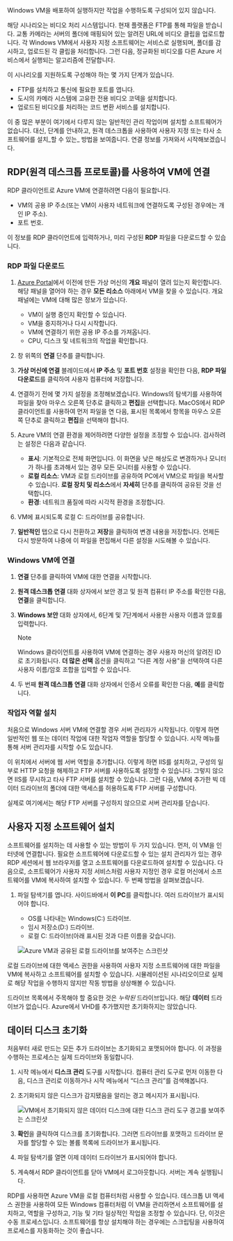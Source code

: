 Windows VM을 배포하여 실행하지만 작업을 수행하도록 구성되어 있지 않습니다.

해당 시나리오는 비디오 처리 시스템입니다. 현재 플랫폼은 FTP를 통해 파일을 받습니다. 교통 카메라는 서버의 폴더에 매핑되어 있는 알려진 URL에 비디오 클립을 업로드합니다. 각 Windows VM에서 사용자 지정 소프트웨어는 서비스로 실행되며, 폴더를 감시하고, 업로드된 각 클립을 처리합니다. 그런 다음, 정규화된 비디오를 다른 Azure 서비스에서 실행되는 알고리즘에 전달합니다.

이 시나리오를 지원하도록 구성해야 하는 몇 가지 단계가 있습니다.

- FTP를 설치하고 통신에 필요한 포트를 엽니다.
- 도시의 카메라 시스템에 고유한 전용 비디오 코덱을 설치합니다.
- 업로드된 비디오를 처리하는 코드 변환 서비스를 설치합니다.

이 중 많은 부분이 여기에서 다루지 않는 일반적인 관리 작업이며 설치할 소프트웨어가 없습니다. 대신, 단계를 안내하고, 원격 데스크톱을 사용하여 사용자 지정 또는 타사 소프트웨어를 설치_할 수 있는_ 방법을 보여줍니다. 연결 정보를 가져와서 시작해보겠습니다.

## <a name="connect-to-the-vm-with-remote-desktop-protocol"></a>RDP(원격 데스크톱 프로토콜)를 사용하여 VM에 연결

RDP 클라이언트로 Azure VM에 연결하려면 다음이 필요합니다.

- VM의 공용 IP 주소(또는 VM이 사용자 네트워크에 연결하도록 구성된 경우에는 개인 IP 주소).
- 포트 번호.

이 정보를 RDP 클라이언트에 입력하거나, 미리 구성된 **RDP** 파일을 다운로드할 수 있습니다.

### <a name="download-the-rdp-file"></a>RDP 파일 다운로드

1. [Azure Portal](https://portal.azure.com/learn.docs.microsoft.com?azure-portal=true)에서 이전에 만든 가상 머신의 **개요** 패널이 열려 있는지 확인합니다. 해당 패널을 열어야 하는 경우 **모든 리소스** 아래에서 VM을 찾을 수 있습니다. 개요 패널에는 VM에 대해 많은 정보가 있습니다.

    - VM이 실행 중인지 확인할 수 있습니다.
    - VM을 중지하거나 다시 시작합니다.
    - VM에 연결하기 위한 공용 IP 주소를 가져옵니다.
    - CPU, 디스크 및 네트워크의 작업을 확인합니다.

1. 창 위쪽의 **연결** 단추를 클릭합니다.

1. **가상 머신에 연결** 블레이드에서 **IP 주소** 및 **포트 번호** 설정을 확인한 다음, **RDP 파일 다운로드**를 클릭하여 사용자 컴퓨터에 저장합니다.

1. 연결하기 전에 몇 가지 설정을 조정해보겠습니다. Windows의 탐색기를 사용하여 파일을 찾아 마우스 오른쪽 단추로 클릭하고 **편집**을 선택합니다. MacOS에서 RDP 클라이언트를 사용하여 먼저 파일을 연 다음, 표시된 목록에서 항목을 마우스 오른쪽 단추로 클릭하고 **편집**을 선택해야 합니다.

1. Azure VM의 연결 환경을 제어하려면 다양한 설정을 조정할 수 있습니다. 검사하려는 설정은 다음과 같습니다.

    - **표시**: 기본적으로 전체 화면입니다. 이 화면을 낮은 해상도로 변경하거나 모니터가 하나를 초과해서 있는 경우 모든 모니터를 사용할 수 있습니다.
    - **로컬 리소스**: VM과 로컬 드라이브를 공유하여 PC에서 VM으로 파일을 복사할 수 있습니다. **로컬 장치 및 리소스**에서 **자세히** 단추를 클릭하여 공유된 것을 선택합니다.
    - **환경**: 네트워크 품질에 따라 시각적 환경을 조정합니다.

1. VM에 표시되도록 로컬 C: 드라이브를 공유합니다.

1. **일반적인** 탭으로 다시 전환하고 **저장**을 클릭하여 변경 내용을 저장합니다. 언제든 다시 방문하여 나중에 이 파일을 편집해서 다른 설정을 시도해볼 수 있습니다.

### <a name="connect-to-the-windows-vm"></a>Windows VM에 연결

1. **연결** 단추를 클릭하여 VM에 대한 연결을 시작합니다.

1. **원격 데스크톱 연결** 대화 상자에서 보안 경고 및 원격 컴퓨터 IP 주소를 확인한 다음, **연결**을 클릭합니다.

1. **Windows 보안** 대화 상자에서, 6단계 및 7단계에서 사용한 사용자 이름과 암호를 입력합니다.

    > [!NOTE]
    > Windows 클라이언트를 사용하여 VM에 연결하는 경우 사용자 머신의 알려진 ID로 초기화됩니다. **더 많은 선택** 옵션을 클릭하고 "다른 계정 사용"을 선택하여 다른 사용자 이름/암호 조합을 입력할 수 있습니다.

1. 두 번째 **원격 데스크톱 연결** 대화 상자에서 인증서 오류를 확인한 다음, **예**를 클릭합니다.

### <a name="install-worker-roles"></a>작업자 역할 설치

처음으로 Windows 서버 VM에 연결할 경우 서버 관리자가 시작됩니다. 이렇게 하면 일반적인 웹 또는 데이터 작업에 대한 작업자 역할을 할당할 수 있습니다. 시작 메뉴를 통해 서버 관리자를 시작할 수도 있습니다.

이 위치에서 서버에 웹 서버 역할을 추가합니다. 이렇게 하면 IIS를 설치하고, 구성의 일부로 HTTP 요청을 해제하고 FTP 서버를 사용하도록 설정할 수 있습니다. 그렇지 않으면 IIS를 무시하고 타사 FTP 서버를 설치할 수 있습니다. 그런 다음, VM에 추가한 빅 데이터 드라이브의 폴더에 대한 액세스를 허용하도록 FTP 서버를 구성합니다.

실제로 여기에서는 해당 FTP 서버를 구성하지 않으므로 서버 관리자를 닫습니다.

## <a name="install-custom-software"></a>사용자 지정 소프트웨어 설치

소프트웨어를 설치하는 데 사용할 수 있는 방법이 두 가지 있습니다. 먼저, 이 VM을 인터넷에 연결합니다. 필요한 소프트웨어에 다운로드할 수 있는 설치 관리자가 있는 경우 RDP 세션에서 웹 브라우저를 열고 소프트웨어를 다운로드하여 설치할 수 있습니다. 다음으로, 소프트웨어가 사용자 지정 서비스처럼 사용자 지정인 경우 로컬 머신에서 소프트웨어를 VM에 복사하여 설치할 수 있습니다. 두 번째 방법을 살펴보겠습니다.

1. 파일 탐색기를 엽니다. 사이드바에서 **이 PC**를 클릭합니다. 여러 드라이브가 표시되어야 합니다.

    - OS를 나타내는 Windows(C:) 드라이브.
    - 임시 저장소(D:) 드라이브.
    - 로컬 C: 드라이브(아래 표시된 것과 다른 이름을 갖습니다).

    ![Azure VM과 공유된 로컬 드라이브를 보여주는 스크린샷](../media/6-drive-list.png)

로컬 드라이브에 대한 액세스 권한을 사용하여 사용자 지정 소프트웨어에 대한 파일을 VM에 복사하고 소프트웨어를 설치할 수 있습니다. 시뮬레이션된 시나리오이므로 실제로 해당 작업을 수행하지 않지만 작동 방법을 상상해볼 수 있습니다.

드라이브 목록에서 주목해야 할 중요한 것은 _누락된_ 드라이브입니다. 해당 **데이터** 드라이브가 없습니다. Azure에서 VHD를 추가했지만 초기화하지는 않았습니다.

## <a name="initialize-data-disks"></a>데이터 디스크 초기화

처음부터 새로 만드는 모든 추가 드라이브는 초기화되고 포맷되어야 합니다. 이 과정을 수행하는 프로세스는 실제 드라이브와 동일합니다.

1. 시작 메뉴에서 **디스크 관리** 도구를 시작합니다. 컴퓨터 관리 도구로 먼저 이동한 다음, 디스크 관리로 이동하거나 시작 메뉴에서 “디스크 관리”를 검색해봅니다.

1. 초기화되지 않은 디스크가 감지됐음을 알리는 경고 메시지가 표시됩니다.

    ![VM에서 초기화되지 않은 데이터 디스크에 대한 디스크 관리 도구 경고를 보여주는 스크린샷](../media/6-disk-management.png)

1. **확인**을 클릭하여 디스크를 초기화합니다. 그러면 드라이브를 포맷하고 드라이브 문자를 할당할 수 있는 볼륨 목록에 드라이브가 표시됩니다.

1. 파일 탐색기를 열면 이제 데이터 드라이브가 표시되어야 합니다.

1. 계속해서 RDP 클라이언트를 닫아 VM에서 로그아웃합니다. 서버는 계속 실행됩니다.

RDP를 사용하면 Azure VM을 로컬 컴퓨터처럼 사용할 수 있습니다. 데스크톱 UI 액세스 권한을 사용하여 모든 Windows 컴퓨터처럼 이 VM을 관리하면서 소프트웨어를 설치하고, 역할을 구성하고, 기능 및 기타 일상적인 작업을 조정할 수 있습니다. 단, 이것은 수동 프로세스입니다. 소프트웨어를 항상 설치해야 하는 경우에는 스크립팅을 사용하여 프로세스를 자동화하는 것이 좋습니다.